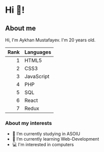 # Hi 👋!

## About me

Hi, I'm Aykhan Mustafayev. I'm 20 years old.

| Rank | Languages |
|-----:|-----------|
|     1| HTML5     |
|     2| CSS3      |
|     3| JavaScript|
|     4| PHP       |
|     5| SQL       |
|     6| React     |
|     7| Redux     |

### About my interests

- 🔭 I’m currently studying in ASOIU
- 🌱 I’m currently learning Web-Development
- 💻 I'm interested in computers
